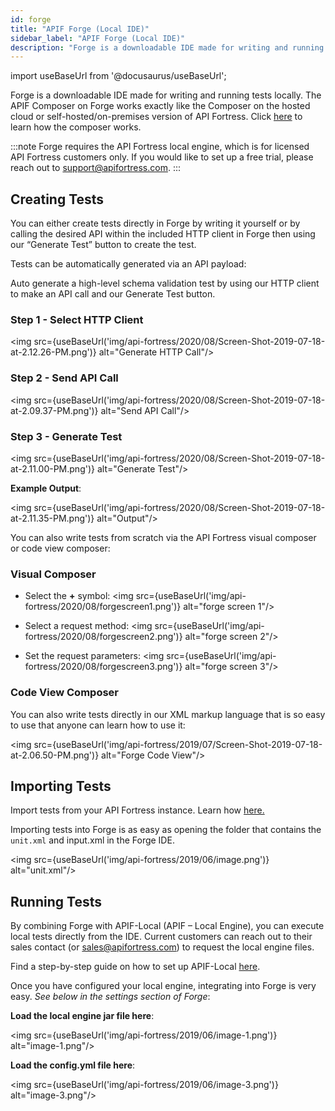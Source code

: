 ```yaml
---
id: forge
title: "APIF Forge (Local IDE)"
sidebar_label: "APIF Forge (Local IDE)"
description: "Forge is a downloadable IDE made for writing and running tests locally. The APIF Composer on Forge works exactly like the Composer on the hosted cloud or self-hosted/on-premises version of API Fortress."
---
```


import useBaseUrl from '@docusaurus/useBaseUrl';

Forge is a downloadable IDE made for writing and running tests locally. The APIF Composer on Forge works exactly like the Composer on the hosted cloud or self-hosted/on-premises version of API Fortress. Click [here](/api-testing/mark2/quick-start/composer) to learn how the composer works.

:::note
Forge requires the API Fortress local engine, which is for licensed API Fortress customers only. If you would like to set up a free trial, please reach out to [support@apifortress.com](mailto:support@apifortress.com).
:::

## Creating Tests

You can either create tests directly in Forge by writing it yourself or by calling the desired API within the included HTTP client in Forge then using our “Generate Test” button to create the test.

Tests can be automatically generated via an API payload:

Auto generate a high-level schema validation test by using our HTTP client to make an API call and our Generate Test button.

### Step 1 - Select HTTP Client

<img src={useBaseUrl('img/api-fortress/2020/08/Screen-Shot-2019-07-18-at-2.12.26-PM.png')} alt="Generate HTTP Call"/>

### Step 2 - Send API Call

<img src={useBaseUrl('img/api-fortress/2020/08/Screen-Shot-2019-07-18-at-2.09.37-PM.png')} alt="Send API Call"/>

### Step 3 - Generate Test

<img src={useBaseUrl('img/api-fortress/2020/08/Screen-Shot-2019-07-18-at-2.11.00-PM.png')} alt="Generate Test"/>

__Example Output__:

<img src={useBaseUrl('img/api-fortress/2020/08/Screen-Shot-2019-07-18-at-2.11.35-PM.png')} alt="Output"/>

You can also write tests from scratch via the API Fortress visual composer or code view composer:

### Visual Composer

* Select the **+** symbol:
<img src={useBaseUrl('img/api-fortress/2020/08/forgescreen1.png')} alt="forge screen 1"/>

* Select a request method:
<img src={useBaseUrl('img/api-fortress/2020/08/forgescreen2.png')} alt="forge screen 2"/>

* Set the request parameters:
<img src={useBaseUrl('img/api-fortress/2020/08/forgescreen3.png')} alt="forge screen 3"/>

### Code View Composer

You can also write tests directly in our XML markup language that is so easy to use that anyone can learn how to use it:

<img src={useBaseUrl('img/api-fortress/2019/07/Screen-Shot-2019-07-18-at-2.06.50-PM.png')} alt="Forge Code View"/>

## Importing Tests

Import tests from your API Fortress instance. Learn how [here.](https://apifortress.com/doc/import-export-tests/)

Importing tests into Forge is as easy as opening the folder that contains the `unit.xml` and input.xml in the Forge IDE.

<img src={useBaseUrl('img/api-fortress/2019/06/image.png')} alt="unit.xml"/>

## Running Tests

By combining Forge with APIF-Local (APIF – Local Engine), you can execute local tests directly from the IDE. Current customers can reach out to their sales contact (or sales@apifortress.com) to request the local engine files.

Find a step-by-step guide on how to set up APIF-Local [here](https://apifortress.com/doc/apf-local-engine/).

Once you have configured your local engine, integrating into Forge is very easy.  *See below in the settings section of Forge*:

**Load the local engine jar file here**:

<img src={useBaseUrl('img/api-fortress/2019/06/image-1.png')} alt="image-1.png"/>

**Load the config.yml file here**:

<img src={useBaseUrl('img/api-fortress/2019/06/image-3.png')} alt="image-3.png"/>
